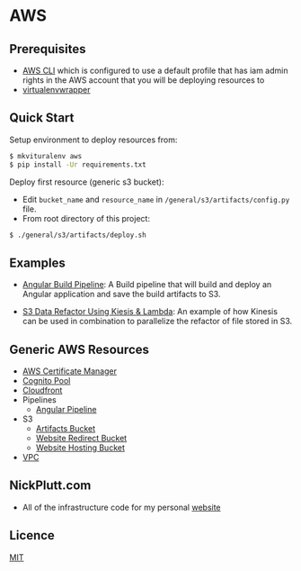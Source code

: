# AWS

## Prerequisites
- [AWS CLI](http://docs.aws.amazon.com/cli/latest/userguide/installing.html) which is configured to use a default profile 
that has iam admin rights in the AWS account that you will be deploying resources to
- [virtualenvwrapper](http://virtualenvwrapper.readthedocs.io/en/latest/install.html) 

## Quick Start

Setup environment to deploy resources from:
```bash
$ mkvituralenv aws
$ pip install -Ur requirements.txt
```
Deploy first resource (generic s3 bucket):
- Edit `bucket_name` and `resource_name` in `/general/s3/artifacts/config.py` file.
- From root directory of this project:
```bash
$ ./general/s3/artifacts/deploy.sh
```

## Examples
- [Angular Build Pipeline](https://github.com/nplutt/aws/tree/master/examples/angular_pipeline): 
A Build pipeline that will build and deploy an Angular application and save the build artifacts to S3.

- [S3 Data Refactor Using Kiesis & Lambda](https://github.com/nplutt/aws/tree/master/examples/s3_data_processing):
An example of how Kinesis can be used in combination to parallelize the refactor of file stored in S3.
    
## Generic AWS Resources
- [AWS Certificate Manager](https://github.com/nplutt/aws/tree/master/general/acm)
- [Cognito Pool](https://github.com/nplutt/aws/tree/master/general/cognito/website_pool)
- [Cloudfront](https://github.com/nplutt/aws/tree/master/general/cloud_front)
- Pipelines
    * [Angular Pipeline](https://github.com/nplutt/aws/tree/master/general/pipelines/angular_pipeline)
- S3
    * [Artifacts Bucket](https://github.com/nplutt/aws/tree/master/general/s3/artifacts)
    * [Website Redirect Bucket](https://github.com/nplutt/aws/tree/master/general/s3/www_website_name_com)
    * [Website Hosting Bucket](https://github.com/nplutt/aws/tree/master/general/s3/website_name_com)
- [VPC](https://github.com/nplutt/aws/tree/master/general/vpc)

## NickPlutt.com
- All of the infrastructure code for my personal [website](https://www.nickplutt.com)

## Licence
[MIT](https://github.com/nplutt/aws/blob/master/LICENSE)